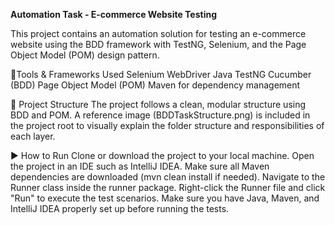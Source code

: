 **Automation Task - E-commerce Website Testing**

This project contains an automation solution for testing an e-commerce website using the BDD framework with TestNG, Selenium, and the Page Object Model (POM) design pattern.

📌Tools & Frameworks Used
Selenium WebDriver
Java
TestNG
Cucumber (BDD)
Page Object Model (POM)
Maven for dependency management


📁 Project Structure
The project follows a clean, modular structure using BDD and POM.
A reference image (BDDTaskStructure.png) is included in the project root to visually explain the folder structure and responsibilities of each layer.


▶️ How to Run
Clone or download the project to your local machine.
Open the project in an IDE such as IntelliJ IDEA.
Make sure all Maven dependencies are downloaded (mvn clean install if needed).
Navigate to the Runner class inside the runner package.
Right-click the Runner file and click "Run" to execute the test scenarios.
Make sure you have Java, Maven, and IntelliJ IDEA properly set up before running the tests.
